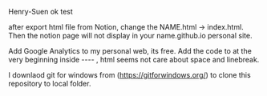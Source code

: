 Henry-Suen
ok
test

after export html file from Notion, change the NAME.html -> index.html. Then the notion page will not display in your name.github.io personal site.

Add Google Analytics to my personal web, its free.
Add the code to at the very beginning inside <head> ---- </head>, html seems not care about space and linebreak.

I downlaod git for windows from (https://gitforwindows.org/) to clone this repository to local folder.
